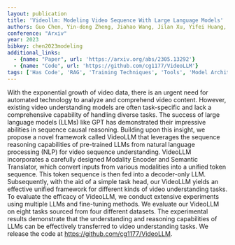 ```yaml
---
layout: publication
title: 'Videollm: Modeling Video Sequence With Large Language Models'
authors: Guo Chen, Yin-dong Zheng, Jiahao Wang, Jilan Xu, Yifei Huang, Junting Pan, Yi Wang, Yali Wang, Yu Qiao, Tong Lu, Limin Wang
conference: "Arxiv"
year: 2023
bibkey: chen2023modeling
additional_links:
  - {name: "Paper", url: 'https://arxiv.org/abs/2305.13292'}
  - {name: "Code", url: 'https://github.com/cg1177/VideoLLM'}
tags: ['Has Code', 'RAG', 'Training Techniques', 'Tools', 'Model Architecture', 'Fine-Tuning', 'GPT', 'Pretraining Methods']
---
```

With the exponential growth of video data, there is an urgent need for
automated technology to analyze and comprehend video content. However, existing
video understanding models are often task-specific and lack a comprehensive
capability of handling diverse tasks. The success of large language models
(LLMs) like GPT has demonstrated their impressive abilities in sequence causal
reasoning. Building upon this insight, we propose a novel framework called
VideoLLM that leverages the sequence reasoning capabilities of pre-trained LLMs
from natural language processing (NLP) for video sequence understanding.
VideoLLM incorporates a carefully designed Modality Encoder and Semantic
Translator, which convert inputs from various modalities into a unified token
sequence. This token sequence is then fed into a decoder-only LLM.
Subsequently, with the aid of a simple task head, our VideoLLM yields an
effective unified framework for different kinds of video understanding tasks.
To evaluate the efficacy of VideoLLM, we conduct extensive experiments using
multiple LLMs and fine-tuning methods. We evaluate our VideoLLM on eight tasks
sourced from four different datasets. The experimental results demonstrate that
the understanding and reasoning capabilities of LLMs can be effectively
transferred to video understanding tasks. We release the code at
https://github.com/cg1177/VideoLLM.

